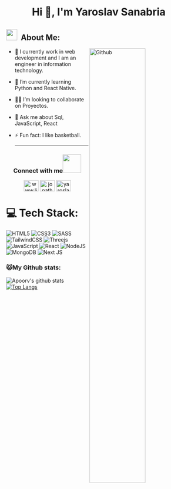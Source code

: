 <h1 align="center">Hi 👋, I'm Yaroslav Sanabria</h1>

<h2> <img src="https://media.giphy.com/media/ObNTw8Uzwy6KQ/giphy.gif" width="30px">&nbsp; About Me: </h2>

<img width="55%" align="right" alt="Github" src="https://raw.githubusercontent.com/onimur/.github/master/.resources/git-header.svg" />

- 🔭 I currently work in web development and I am an engineer in information technology.
  
- 🌱 I’m currently learning Python and React Native. 
  
- 🤝🏼 I’m looking to collaborate on Proyectos.
  
- 💬 Ask me about Sql, JavaScript, React
  
- ⚡ Fun fact: I like basketball.


  <hr>      
<h3 align="center">Connect with me<img src="https://media.giphy.com/media/qjqUcgIyRjsl2/giphy.gif" width="50" /></h3>
<p align="center">
  <a href="https://www.linkedin.com/in/jonathan-sanabria-yaro-3204b01bb/" target="blank"><img align="center" src="https://raw.githubusercontent.com/rahuldkjain/github-profile-readme-generator/master/src/images/icons/Social/linked-in-alt.svg" alt="www.linkedin.com/in/jonathan-sanabria-yaro-3204b01bb" height="30" width="40" /></a>
  <a href="https://www.youtube.com/@hermanosps443" target="blank"><img align="center" src="https://raw.githubusercontent.com/rahuldkjain/github-profile-readme-generator/master/src/images/icons/Social/facebook.svg" alt="jonathan_sanabria" height="30" width="40" /></a>
  <a href="https://www.instagram.com/yaroslav_10.12/" target="blank"><img align="center" src="https://raw.githubusercontent.com/rahuldkjain/github-profile-readme-generator/master/src/images/icons/Social/instagram.svg" alt="yaroslav_101220" height="30" width="40" /></a>
</p>


# 💻 Tech Stack:
![HTML5](https://img.shields.io/badge/html5-%23E34F26.svg?style=for-the-badge&logo=html5&logoColor=white) ![CSS3](https://img.shields.io/badge/css3-%231572B6.svg?style=for-the-badge&logo=css3&logoColor=white)  ![SASS](https://img.shields.io/badge/SASS-hotpink.svg?style=for-the-badge&logo=SASS&logoColor=white) ![TailwindCSS](https://img.shields.io/badge/tailwindcss-%2338B2AC.svg?style=for-the-badge&logo=tailwind-css&logoColor=white) ![Threejs](https://img.shields.io/badge/threejs-black?style=for-the-badge&logo=three.js&logoColor=white) ![JavaScript](https://img.shields.io/badge/javascript-%23323330.svg?style=for-the-badge&logo=javascript&logoColor=%23F7DF1E) ![React](https://img.shields.io/badge/react-%2320232a.svg?style=for-the-badge&logo=react&logoColor=%2361DAFB) ![NodeJS](https://img.shields.io/badge/node.js-6DA55F?style=for-the-badge&logo=node.js&logoColor=white)
![MongoDB](https://img.shields.io/badge/MongoDB-%234ea94b.svg?style=for-the-badge&logo=mongodb&logoColor=white) ![Next JS](https://img.shields.io/badge/Next-black?style=for-the-badge&logo=next.js&logoColor=white)

### 🐱My Github stats:
![Apoorv's github stats](https://github-readme-stats.vercel.app/api?username=apoorvtyagi&show_icons=true&title_color=ffc857&icon_color=8ac926&text_color=daf7dc&bg_color=151515&hide=["stars"])
[![Top Langs](https://github-readme-stats.vercel.app/api/top-langs/?username=apoorvtyagi&layout=compact&text_color=daf7dc&bg_color=151515)](https://github.com/anuraghazra/github-readme-stats)




